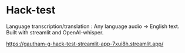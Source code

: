 # Hack-test

Language transcription/translation : Any language audio -> English text. Built with streamlit and OpenAI-whisper.


https://gautham-g-hack-test-streamlit-app-7xui8h.streamlit.app/

